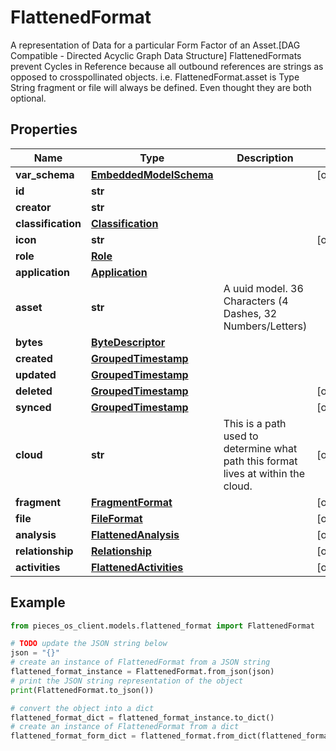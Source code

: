 # FlattenedFormat

A representation of Data for a particular Form Factor of an Asset.[DAG Compatible - Directed Acyclic Graph Data Structure]  FlattenedFormats prevent Cycles in Reference because all outbound references are strings as opposed to crosspollinated objects.  i.e. FlattenedFormat.asset is Type String  fragment or file will always be defined. Even thought they are both optional.

## Properties

Name | Type | Description | Notes
------------ | ------------- | ------------- | -------------
**var_schema** | [**EmbeddedModelSchema**](EmbeddedModelSchema) |  | [optional] 
**id** | **str** |  | 
**creator** | **str** |  | 
**classification** | [**Classification**](Classification) |  | 
**icon** | **str** |  | [optional] 
**role** | [**Role**](Role) |  | 
**application** | [**Application**](Application) |  | 
**asset** | **str** | A uuid model. 36 Characters (4 Dashes, 32 Numbers/Letters)  | 
**bytes** | [**ByteDescriptor**](ByteDescriptor) |  | 
**created** | [**GroupedTimestamp**](GroupedTimestamp) |  | 
**updated** | [**GroupedTimestamp**](GroupedTimestamp) |  | 
**deleted** | [**GroupedTimestamp**](GroupedTimestamp) |  | [optional] 
**synced** | [**GroupedTimestamp**](GroupedTimestamp) |  | [optional] 
**cloud** | **str** | This is a path used to determine what path this format lives at within the cloud. | [optional] 
**fragment** | [**FragmentFormat**](FragmentFormat) |  | [optional] 
**file** | [**FileFormat**](FileFormat) |  | [optional] 
**analysis** | [**FlattenedAnalysis**](FlattenedAnalysis) |  | [optional] 
**relationship** | [**Relationship**](Relationship) |  | [optional] 
**activities** | [**FlattenedActivities**](FlattenedActivities) |  | [optional] 

## Example

```python
from pieces_os_client.models.flattened_format import FlattenedFormat

# TODO update the JSON string below
json = "{}"
# create an instance of FlattenedFormat from a JSON string
flattened_format_instance = FlattenedFormat.from_json(json)
# print the JSON string representation of the object
print(FlattenedFormat.to_json())

# convert the object into a dict
flattened_format_dict = flattened_format_instance.to_dict()
# create an instance of FlattenedFormat from a dict
flattened_format_form_dict = flattened_format.from_dict(flattened_format_dict)
```


